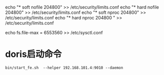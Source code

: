 echo "* soft nofile 204800" >> /etc/security/limits.conf
echo "* hard nofile 204800" >> /etc/security/limits.conf
echo "* soft nproc 204800" >> /etc/security/limits.conf
echo "* hard nproc 204800 " >> /etc/security/limits.conf

echo fs.file-max = 6553560 >> /etc/sysctl.conf


# doris启动命令
```shell
bin/start_fe.sh  --helper 192.168.101.4:9010 --daemon
```

